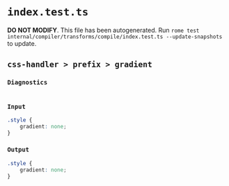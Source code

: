 # `index.test.ts`

**DO NOT MODIFY**. This file has been autogenerated. Run `rome test internal/compiler/transforms/compile/index.test.ts --update-snapshots` to update.

## `css-handler > prefix > gradient`

### `Diagnostics`

```

```

### `Input`

```css
.style {
	gradient: none;
}

```

### `Output`

```css
.style {
	gradient: none;
}

```
